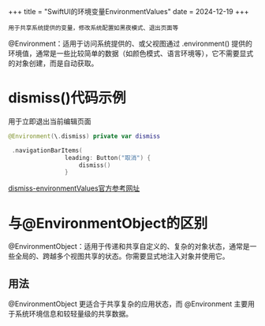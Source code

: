 +++
title = "SwiftUI的环境变量EnvironmentValues"
date = 2024-12-19
+++

`用于共享系统提供的变量，修改系统配置如黑夜模式、退出页面等`

@Environment：适用于访问系统提供的、或父视图通过 .environment() 提供的环境值，通常是一些比较简单的数据（如颜色模式、语言环境等），它不需要显式的对象创建，而是自动获取。


# dismiss()代码示例

用于立即退出当前编辑页面

```swift
@Environment(\.dismiss) private var dismiss

 .navigationBarItems(
                leading: Button("取消") {
                    dismiss()
                }
```

[dismiss-environmentValues官方参考网址](https://developer.apple.com/documentation/swiftui/environmentvalues/dismiss)

# 与@EnvironmentObject的区别

@EnvironmentObject：适用于传递和共享自定义的、复杂的对象状态，通常是一些全局的、跨越多个视图共享的状态。你需要显式地注入对象并使用它。

## 用法

@EnvironmentObject 更适合于共享复杂的应用状态，而 @Environment 主要用于系统环境信息和较轻量级的共享数据。



